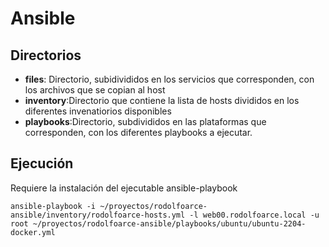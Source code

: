 # Ansible

## Directorios

* **files**: Directorio, subidivididos en los servicios que corresponden, con los archivos que se copian al host
* **inventory**:Directorio que contiene la lista de hosts divididos en los diferentes invenatiorios disponibles
* **playbooks**:Directorio, subdivididos en las plataformas que corresponden, con los diferentes playbooks a ejecutar.

## Ejecución

Requiere la instalación del ejecutable ansible-playbook

```
ansible-playbook -i ~/proyectos/rodolfoarce-ansible/inventory/rodolfoarce-hosts.yml -l web00.rodolfoarce.local -u root ~/proyectos/rodolfoarce-ansible/playbooks/ubuntu/ubuntu-2204-docker.yml
```


